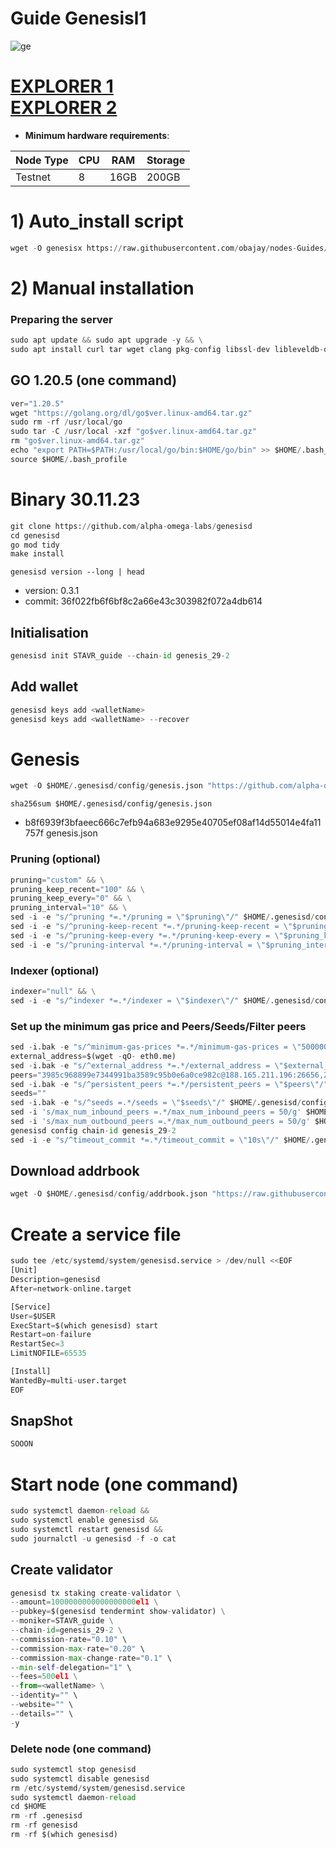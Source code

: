 # Guide Genesisl1

![ge](https://user-images.githubusercontent.com/44331529/184477593-51a56796-6da8-4b8c-a4ec-9de62084b9e2.png)

[EXPLORER 1](https://explorer.stavr.tech/Genesisl1/staking) \
[EXPLORER 2](https://ping.pub/genesisl1/staking)
=
- **Minimum hardware requirements**:

| Node Type |CPU | RAM  | Storage  | 
|-----------|----|------|----------|
| Testnet   |   8| 16GB  | 200GB    |

# 1) Auto_install script

```python
wget -O genesisx https://raw.githubusercontent.com/obajay/nodes-Guides/main/Projects/Genesisl1/genesisx && chmod +x genesisx && ./genesisx
```
# 2) Manual installation
### Preparing the server
```python
sudo apt update && sudo apt upgrade -y && \
sudo apt install curl tar wget clang pkg-config libssl-dev libleveldb-dev jq build-essential bsdmainutils git make ncdu htop screen unzip bc fail2ban htop -y
```
## GO 1.20.5 (one command)
```python
ver="1.20.5"
wget "https://golang.org/dl/go$ver.linux-amd64.tar.gz"
sudo rm -rf /usr/local/go
sudo tar -C /usr/local -xzf "go$ver.linux-amd64.tar.gz"
rm "go$ver.linux-amd64.tar.gz"
echo "export PATH=$PATH:/usr/local/go/bin:$HOME/go/bin" >> $HOME/.bash_profile
source $HOME/.bash_profile
```

# Binary   30.11.23
```python 
git clone https://github.com/alpha-omega-labs/genesisd
cd genesisd
go mod tidy
make install
```
`genesisd version --long | head`
- version:  0.3.1
- commit: 36f022fb6f6bf8c2a66e43c303982f072a4db614 

## Initialisation
```python
genesisd init STAVR_guide --chain-id genesis_29-2
```
## Add wallet
```python
genesisd keys add <walletName>
genesisd keys add <walletName> --recover
```
# Genesis
```python
wget -O $HOME/.genesisd/config/genesis.json "https://github.com/alpha-omega-labs/genesisd/raw/neolithic/genesis_29-1-state/genesis.json"
```

`sha256sum $HOME/.genesisd/config/genesis.json`
- b8f6939f3bfaeec666c7efb94a683e9295e40705ef08af14d55014e4fa11757f  genesis.json

### Pruning (optional)
```python
pruning="custom" && \
pruning_keep_recent="100" && \
pruning_keep_every="0" && \
pruning_interval="10" && \
sed -i -e "s/^pruning *=.*/pruning = \"$pruning\"/" $HOME/.genesisd/config/app.toml && \
sed -i -e "s/^pruning-keep-recent *=.*/pruning-keep-recent = \"$pruning_keep_recent\"/" $HOME/.genesisd/config/app.toml && \
sed -i -e "s/^pruning-keep-every *=.*/pruning-keep-every = \"$pruning_keep_every\"/" $HOME/.genesisd/config/app.toml && \
sed -i -e "s/^pruning-interval *=.*/pruning-interval = \"$pruning_interval\"/" $HOME/.genesisd/config/app.toml
```
### Indexer (optional)
```python
indexer="null" && \
sed -i -e "s/^indexer *=.*/indexer = \"$indexer\"/" $HOME/.genesisd/config/config.toml
```
### Set up the minimum gas price and Peers/Seeds/Filter peers
```python
sed -i.bak -e "s/^minimum-gas-prices *=.*/minimum-gas-prices = \"50000000000el1\"/;" ~/.genesisd/config/app.toml
external_address=$(wget -qO- eth0.me) 
sed -i.bak -e "s/^external_address *=.*/external_address = \"$external_address:26656\"/" $HOME/.genesisd/config/config.toml
peers="3985c968899e7344991ba3589c95b0e6a0ce982c@188.165.211.196:26656,2646a043e1f0c766c5b704463a7d811e100ec7f3@158.69.253.120:26656,0d07fb60f8491f4b53a6b58ae0ce60d4c69be506@135.181.183.88:26656,7757fdee74e8d33ecaa63ead16b3564cb9dea258@85.10.200.11:26656,ef7d81eb8db7ad59b4ce30e022c758cee8dc174f@188.165.202.131:26656,673ec772091d7c4e4dc8af7ed00edea4c8d334ac@65.21.196.125:26656,0d8f14bfcd680a471c4c181590b7a6910544115d@188.40.91.228:26656,0936e624c45ff1ac4089856da2beea148ee6c8de@62.171.183.162:26656,af405a6c392b747aa74704ad0ee8585b8ce164b3@37.187.95.163:26656,0f9ad819318bfa9735603736aa4c6265f666a7d9@5.135.143.103:26656,060585a1cc1fa88b4188a2d94de07b518dc188cf@144.91.84.196:26656,62cb81bad72ed77c776c7fec0547b09bdc5ceb22@158.69.253.103:26656,1d07c049908e614f5d00bf64539581178a2a7f0d@192.99.5.180:26656,be81a20b7134552e270774ec861c4998fabc2969@5.189.128.191:26656,70c201d6568e0ddf1ebe105df06b957cbc255a8b@46.4.108.77:26656,1c41828553d7ed77fb778be9c9c48a8070958744@174.138.180.190:61356,ac8056270101705557e14291dc0c98ef4f65c514@65.109.18.209:26656,75525c6609cf1600d62531b0f4bb2dc4a1f81020@187.85.19.63:26656"
sed -i.bak -e "s/^persistent_peers *=.*/persistent_peers = \"$peers\"/" $HOME/.genesisd/config/config.toml
seeds=""
sed -i.bak -e "s/^seeds =.*/seeds = \"$seeds\"/" $HOME/.genesisd/config/config.toml
sed -i 's/max_num_inbound_peers =.*/max_num_inbound_peers = 50/g' $HOME/.genesisd/config/config.toml
sed -i 's/max_num_outbound_peers =.*/max_num_outbound_peers = 50/g' $HOME/.genesisd/config/config.toml
genesisd config chain-id genesis_29-2
sed -i -e "s/^timeout_commit *=.*/timeout_commit = \"10s\"/" $HOME/.genesisd/config/config.toml


```

## Download addrbook
```python
wget -O $HOME/.genesisd/config/addrbook.json "https://raw.githubusercontent.com/obajay/nodes-Guides/main/Projects/Genesisl1/addrbook.json"
```

# Create a service file
```python
sudo tee /etc/systemd/system/genesisd.service > /dev/null <<EOF
[Unit]
Description=genesisd
After=network-online.target

[Service]
User=$USER
ExecStart=$(which genesisd) start
Restart=on-failure
RestartSec=3
LimitNOFILE=65535

[Install]
WantedBy=multi-user.target
EOF
```

## SnapShot  
```python
SOOON
```

# Start node (one command)
```python
sudo systemctl daemon-reload &&
sudo systemctl enable genesisd &&
sudo systemctl restart genesisd &&
sudo journalctl -u genesisd -f -o cat
```

## Create validator
```python
genesisd tx staking create-validator \
--amount=1000000000000000000el1 \
--pubkey=$(genesisd tendermint show-validator) \
--moniker=STAVR_guide \
--chain-id=genesis_29-2 \
--commission-rate="0.10" \
--commission-max-rate="0.20" \
--commission-max-change-rate="0.1" \
--min-self-delegation="1" \
--fees=500el1 \
--from=<walletName> \
--identity="" \
--website="" \
--details="" \
-y
```

### Delete node (one command)
```python
sudo systemctl stop genesisd
sudo systemctl disable genesisd
rm /etc/systemd/system/genesisd.service
sudo systemctl daemon-reload
cd $HOME
rm -rf .genesisd
rm -rf genesisd
rm -rf $(which genesisd)
```

